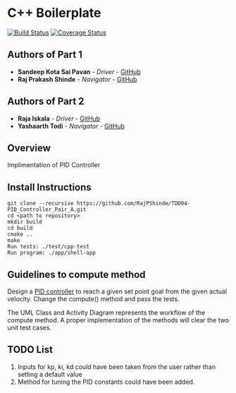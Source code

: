 # C++ Boilerplate
[![Build Status](https://travis-ci.org/RajPShinde/TDD-04_PID_CONTROLLER_PAIR-A.svg?branch=master)](https://travis-ci.org/RajPShinde/TDD-04_PID_CONTROLLER_PAIR-A)
[![Coverage Status](https://coveralls.io/repos/github/RajPShinde/TDD-04_PID_CONTROLLER_PAIR-A/badge.svg?branch=master&service=github)](https://coveralls.io/github/RajPShinde/TDD-04_PID_CONTROLLER_PAIR-A?branch=master)


## Authors of Part 1

* **Sandeep Kota Sai Pavan** - *Driver* - [GitHub](https://github.com/sandeep-kota)
* **Raj Prakash Shinde** - *Navigator* - [GitHub](https://github.com/RajPShinde)

## Authors of Part 2

* **Raja Iskala** - *Driver* - [GitHub](https://github.com/iskalasrinivas)
* **Yashaarth Todi** - *Navigator* - [GitHub](https://github.com/Ytodi31)


## Overview

Implimentation of PID Controller

## Install Instructions

```
git clone --recursive https://github.com/RajPShinde/TDD04-PID_Controller_Pair_A.git
cd <path to repository>
mkdir build
cd build
cmake ..
make
Run tests: ./test/cpp-test
Run program: ./app/shell-app
```

## Guidelines to compute method

Design a [PID controller](https://en.wikipedia.org/wiki/PID_controller) to reach a given set point goal from the given actual velocity. Change the compute() method and pass the tests. 

The UML Class and Activity Diagram represents the workflow of the compute method. A proper implementation of the methods will clear the two unit test cases.


## TODO List

1) Inputs for kp, ki, kd could have been taken from the user rather than setting a default value
2) Method for tuning the PID constants could have been added.
